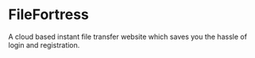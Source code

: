 # FileFortress
A cloud based instant file transfer website which saves you the hassle of login and registration.
